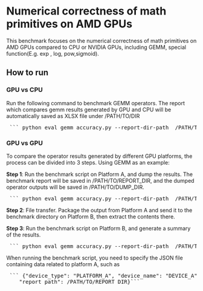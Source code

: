 # Numerical correctness of math primitives on AMD GPUs
This benchmark focuses on the numerical correctness of math primitives on AMD GPUs compared to CPU or NVIDIA GPUs, including GEMM, special function(E.g. exp , log, pow,sigmoid).
## How to run
### GPU vs CPU
Run the following command to benchmark GEMM operators. The report which compares gemm results generated by GPU and CPU will be automatically saved as XLSX file under /PATH/TO/DIR
<pre> ``` python eval_gemm_accuracy.py --report-dir-path  /PATH/TO/DIR``` </pre>

### GPU vs GPU
To compare the operator results generated by different GPU platforms, the process can be divided into 3 steps. Using GEMM as an example:

**Step 1**: Run the benchmark script on Platform A, and dump the results.
The benchmark report will be saved in /PATH/TO/REPORT_DIR, and the dumped operator outputs will be saved in /PATH/TO/DUMP_DIR.
<pre> ``` python eval_gemm_accuracy.py --report-dir-path  /PATH/TO/REPORT_DIR --dump-dir-path /PATH/TO/DUMP_DIR``` </pre>

**Step 2**: File transfer.
Package the output from Platform A and send it to the benchmark directory on Platform B, then extract the contents there.

**Step 3**: Run the benchmark script on Platform B, and generate a summary of the results.
<pre> ``` python eval_gemm_accuracy.py --report-dir-path  /PATH/TO/REPORT_DIR --load-config-path /PATH/TO/LOAD_CONFIG.json``` </pre>
When running the benchmark script, you need to specify the JSON file containing data related to platform A, such as
<pre> ``` {"device_type": "PLATFORM_A", "device_name": "DEVICE_A", "load_dir": "/PATH/TO/LOAD_DIR",
    "report_path": /PATH/TO/REPORT_DIR}``` </pre>